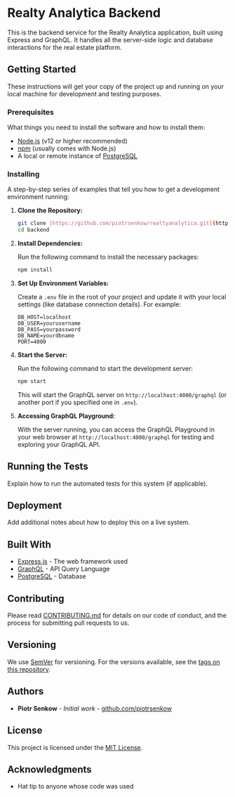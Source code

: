 # Realty Analytica Backend

This is the backend service for the Realty Analytica application, built using Express and GraphQL. It handles all the server-side logic and database interactions for the real estate platform.

## Getting Started

These instructions will get your copy of the project up and running on your local machine for development and testing purposes.

### Prerequisites

What things you need to install the software and how to install them:

- [Node.js](https://nodejs.org/en/) (v12 or higher recommended)
- [npm](https://www.npmjs.com/) (usually comes with Node.js)
- A local or remote instance of [PostgreSQL](https://www.postgresql.org/)

### Installing

A step-by-step series of examples that tell you how to get a development environment running:

1. **Clone the Repository:**
   
   ```sh
   git clone [https://github.com/piotrsenkow/realtyanalytica.git](https://github.com/piotrsenkow/realtyanalytica.git)
   cd backend
   ```

2. **Install Dependencies:**

   Run the following command to install the necessary packages:

   ```sh
   npm install
   ```

3. **Set Up Environment Variables:**

   Create a `.env` file in the root of your project and update it with your local settings (like database connection details). For example:

   ```env
   DB_HOST=localhost
   DB_USER=yourusername
   DB_PASS=yourpassword
   DB_NAME=yourdbname
   PORT=4000
   ```

4. **Start the Server:**

   Run the following command to start the development server:

   ```sh
   npm start
   ```

   This will start the GraphQL server on `http://localhost:4000/graphql` (or another port if you specified one in `.env`).

5. **Accessing GraphQL Playground:**

   With the server running, you can access the GraphQL Playground in your web browser at `http://localhost:4000/graphql` for testing and exploring your GraphQL API.

## Running the Tests

Explain how to run the automated tests for this system (if applicable).

## Deployment

Add additional notes about how to deploy this on a live system.

## Built With

- [Express.js](https://expressjs.com/) - The web framework used
- [GraphQL](https://graphql.org/) - API Query Language
- [PostgreSQL](https://www.postgresql.org/) - Database

## Contributing

Please read [CONTRIBUTING.md](#) for details on our code of conduct, and the process for submitting pull requests to us.

## Versioning

We use [SemVer](http://semver.org/) for versioning. For the versions available, see the [tags on this repository](#).

## Authors

- **Piotr Senkow** - *Initial work* - [github.com/piotrsenkow](https://github.com/piotrsenkow)

## License

This project is licensed under the [MIT License](LICENSE.md).

## Acknowledgments

- Hat tip to anyone whose code was used


